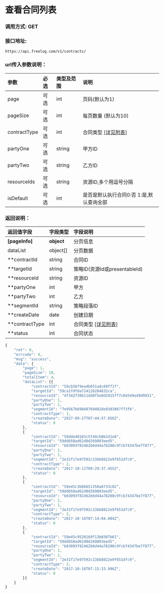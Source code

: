 # 查看合同列表

### 调用方式: GET

### 接口地址:

```
https://api.freelog.com/v1/contracts/
```

### url传入参数说明：

| 参数 | 必选 | 类型及范围 | 说明 |
| :--- | :--- | :--- | :--- |
|page|可选|int|页码(默认为1)|
|pageSize|可选|int|每页数量 (默认为10)|
|contractType|可选|int|合同类型 [[详见附表]][合同类型]|
|partyOne|可选|string|甲方ID|
|partyTwo|可选|string|乙方ID|
|resourceIds|可选|string|资源ID,多个用逗号分隔|
|isDefault|可选|int|是否是默认执行合同0:否 1:是,默认查询全部|


### 返回说明：
| 返回值字段 | 字段类型 | 字段说明 |
| :--- | :--- | :--- |
| **[pageInfo]** | **object** | 分页信息|
| dataList| object[]| 分页数据|
|  **contractId | string | 合同ID
|  **targetId | string | 策略ID(资源Id或presentableId)
|  **resourceId | string | 资源ID
|  **partyOne | int | 甲方
|  **partyTwo | int | 乙方
|  **segmentId | string | 策略段落ID
|  **createDate | date | 创建日期
|  **contractType | int | 合同类型 [[详见附表]][合同类型] |
|  **status | int | 合同状态

```js
{
    "ret": 0,
    "errcode": 0,
    "msg": "success",
    "data": {
        "page": 1,
        "pageSize": 10,
        "totalItem": 4,
        "dataList": [{
            "contractId": "59cb56f9ea4b651a4c69ff1f",
            "targetId": "59ca1fdfda724128284832ca",
            "resourceId": "4f342f30b11dd0f5e0d2915ff7c04549e49d9931",
            "partyOne": 1,
            "partyTwo": 1,
            "segmentId": "7e9567b69b68769402de9383867ff3f6",
            "contractType": 1,
            "createDate": "2017-09-27T07:44:57.856Z",
            "status": 0
        },
        {
            "contractId": "59dde48183c5fd4cb0b2d1e8",
            "targetId": "59ddb58ad62d0d269803eed5",
            "resourceId": "b83093f82462b6d44a78208c9fcb74347be7f877",
            "partyOne": 1,
            "partyTwo": 1,
            "segmentId": "2e31f17e97592c13bb8822e9f651dfc9",
            "contractType": 2,
            "createDate": "2017-10-11T09:29:37.455Z",
            "status": 0
        },
        {
            "contractId": "59e45c3b86651350a8733c82",
            "targetId": "59ddb58ad62d0d269803eed5",
            "resourceId": "b83093f82462b6d44a78208c9fcb74347be7f877",
            "partyOne": 1,
            "partyTwo": 1,
            "segmentId": "2e31f17e97592c13bb8822e9f651dfc9",
            "contractType": 2,
            "createDate": "2017-10-16T07:14:04.004Z",
            "status": 0
        },
        {
            "contractId": "59e45c9520169f13b0307b61",
            "targetId": "59ddb58ad62d0d269803eed5",
            "resourceId": "b83093f82462b6d44a78208c9fcb74347be7f877",
            "partyOne": 1,
            "partyTwo": 1,
            "segmentId": "2e31f17e97592c13bb8822e9f651dfc9",
            "contractType": 2,
            "createDate": "2017-10-16T07:15:33.996Z",
            "status": 0
        }]
    }
}
```

[合同类型]: http://localhost:4000/附表/合同类型.html "合同类型"
